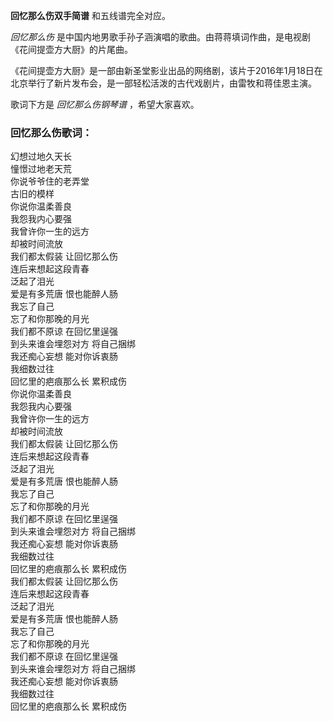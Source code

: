 

**回忆那么伤双手简谱** 和五线谱完全对应。

_回忆那么伤_ 是中国内地男歌手孙子涵演唱的歌曲。由蒋蒋填词作曲，是电视剧《花间提壶方大厨》的片尾曲。

《花间提壶方大厨》是一部由新圣堂影业出品的网络剧，该片于2016年1月18日在北京举行了新片发布会，是一部轻松活泼的古代戏剧片，由雷牧和蒋佳恩主演。

歌词下方是 _回忆那么伤钢琴谱_ ，希望大家喜欢。

### 回忆那么伤歌词：

幻想过地久天长  
憧憬过地老天荒  
你说爷爷住的老弄堂  
古旧的模样  
你说你温柔善良  
我怨我内心要强  
我曾许你一生的远方  
却被时间流放  
我们都太假装 让回忆那么伤  
连后来想起这段青春  
泛起了泪光  
爱是有多荒唐 恨也能醉人肠  
我忘了自己  
忘了和你那晚的月光  
我们都不原谅 在回忆里逞强  
到头来谁会埋怨对方 将自己捆绑  
我还痴心妄想 能对你诉衷肠  
我细数过往  
回忆里的疤痕那么长 累积成伤  
你说你温柔善良  
我怨我内心要强  
我曾许你一生的远方  
却被时间流放  
我们都太假装 让回忆那么伤  
连后来想起这段青春  
泛起了泪光  
爱是有多荒唐 恨也能醉人肠  
我忘了自己  
忘了和你那晚的月光  
我们都不原谅 在回忆里逞强  
到头来谁会埋怨对方 将自己捆绑  
我还痴心妄想 能对你诉衷肠  
我细数过往  
回忆里的疤痕那么长 累积成伤  
我们都太假装 让回忆那么伤  
连后来想起这段青春  
泛起了泪光  
爱是有多荒唐 恨也能醉人肠  
我忘了自己  
忘了和你那晚的月光  
我们都不原谅 在回忆里逞强  
到头来谁会埋怨对方 将自己捆绑  
我还痴心妄想 能对你诉衷肠  
我细数过往  
回忆里的疤痕那么长 累积成伤

